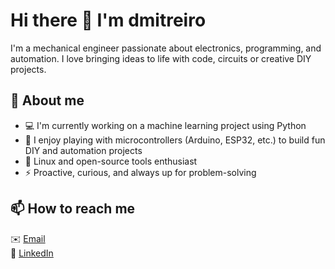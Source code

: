 # Hi there 👋 I'm dmitreiro

I'm a mechanical engineer passionate about electronics, programming, and automation. I love bringing ideas to life with code, circuits or creative DIY projects.

## 🚀 About me
- 💻 I'm currently working on a machine learning project using Python
- 🔧 I enjoy playing with microcontrollers (Arduino, ESP32, etc.) to build fun DIY and automation projects
- 🐧 Linux and open-source tools enthusiast
- ⚡ Proactive, curious, and always up for problem-solving

## 📫 How to reach me
✉️ [Email](mailto:dario.mitreiro@ua.pt)  
🔗 [LinkedIn](https://www.linkedin.com/in/dmitreiro)

<!--
**dmitreiro/dmitreiro** is a ✨ _special_ ✨ repository because its `README.md` (this file) appears on your GitHub profile.

Here are some ideas to get you started:

- 🔭 I’m currently working on ...
- 🌱 I’m currently learning ...
- 👯 I’m looking to collaborate on ...
- 🤔 I’m looking for help with ...
- 💬 Ask me about ...
- 📫 How to reach me: ...
- 😄 Pronouns: ...
- ⚡ Fun fact: ...
-->
